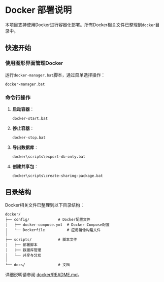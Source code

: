 # Docker 部署说明

本项目支持使用Docker进行容器化部署。所有Docker相关文件已整理到`docker`目录中。

## 快速开始

### 使用图形界面管理Docker

运行`docker-manager.bat`脚本，通过菜单选择操作：

```
docker-manager.bat
```

### 命令行操作

1. **启动容器**：
   ```
   docker-start.bat
   ```

2. **停止容器**：
   ```
   docker-stop.bat
   ```

3. **导出数据库**：
   ```
   docker\scripts\export-db-only.bat
   ```

4. **创建共享包**：
   ```
   docker\scripts\create-sharing-package.bat
   ```

## 目录结构

Docker相关文件已整理到以下目录结构：

```
docker/
├── config/             # Docker配置文件
│   ├── docker-compose.yml  # Docker Compose配置
│   └── Dockerfile          # 应用镜像构建文件
│
├── scripts/            # 脚本文件
│   ├── 部署脚本
│   ├── 数据库管理
│   └── 共享与分发
│
└── docs/               # 文档
```

详细说明请参阅 [docker/README.md](docker/README.md)。
